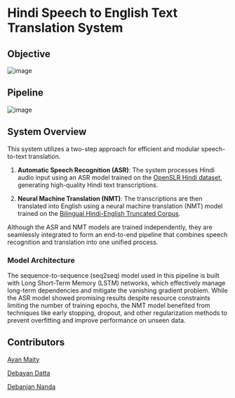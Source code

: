 # Hindi Speech to English Text Translation System

## Objective
![image](https://github.com/user-attachments/assets/4ad7bb29-f225-4a26-8e29-1a866abfc95d)
## Pipeline
![image](https://github.com/user-attachments/assets/409d8e91-b196-47e3-b0f3-36ed0fe71345)

## System Overview

This system utilizes a two-step approach for efficient and modular speech-to-text translation. 

1. **Automatic Speech Recognition (ASR)**: The system processes Hindi audio input using an ASR model trained on the [OpenSLR Hindi dataset](https://www.openslr.org/103/), generating high-quality Hindi text transcriptions.
  
2. **Neural Machine Translation (NMT)**: The transcriptions are then translated into English using a neural machine translation (NMT) model trained on the [Bilingual Hindi-English Truncated Corpus](https://www.kaggle.com/datasets/umasrikakollu72/hindi-english-truncated-corpus).

Although the ASR and NMT models are trained independently, they are seamlessly integrated to form an end-to-end pipeline that combines speech recognition and translation into one unified process.

### Model Architecture

The sequence-to-sequence (seq2seq) model used in this pipeline is built with Long Short-Term Memory (LSTM) networks, which effectively manage long-term dependencies and mitigate the vanishing gradient problem. While the ASR model showed promising results despite resource constraints limiting the number of training epochs, the NMT model benefited from techniques like early stopping, dropout, and other regularization methods to prevent overfitting and improve performance on unseen data.


## Contributors
  [Ayan Maity](https://github.com/AyanMaity435601)
  
  [Debayan Datta](https://github.com/debayan-datta)
  
  [Debanjan Nanda](https://github.com/DebanjanNanda)
